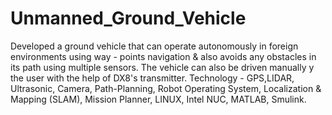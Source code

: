 # Unmanned_Ground_Vehicle
Developed a ground vehicle that can operate autonomously in foreign environments using way - points navigation &amp; also avoids any obstacles in its path using multiple sensors. The vehicle can also be driven manually y the user with the help of DX8's transmitter. Technology - GPS,LIDAR, Ultrasonic, Camera, Path-Planning, Robot Operating System, Localization &amp; Mapping (SLAM), Mission Planner, LINUX, Intel NUC, MATLAB, Smulink.
